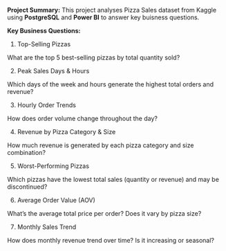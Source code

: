 **Project Summary:**
This project analyses Pizza Sales dataset from Kaggle using **PostgreSQL** and **Power BI** to answer key buisness questions.

**Key Business Questions:**

1. Top-Selling Pizzas

What are the top 5 best-selling pizzas by total quantity sold?


2. Peak Sales Days & Hours

Which days of the week and hours generate the highest total orders and revenue?


3. Hourly Order Trends

How does order volume change throughout the day?


4. Revenue by Pizza Category & Size

How much revenue is generated by each pizza category and size combination?


5. Worst-Performing Pizzas

Which pizzas have the lowest total sales (quantity or revenue) and may be discontinued?


6. Average Order Value (AOV)

What’s the average total price per order? Does it vary by pizza size?



7. Monthly Sales Trend

How does monthly revenue trend over time? Is it increasing or seasonal?
